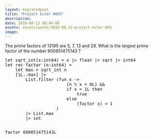 ```yaml
---
layout: migratedpost
title: "Project Euler #003"
description:
date: 2010-08-12 08:44:08
assets: assets/posts/2010-08-12-project-euler-003
image: 
---
```


<p>The prime factors of 13195 are 5, 7, 13 and 29.  What is the largest prime factor of the number 600851475143 ?</p>
<pre class="brush:fsharp">let sqrt_int(x:int64) = x |> float |> sqrt |> int64 
let rec factor (n:int64) = 
    let max = sqrt_int n
    [1L..max] |> 
        List.filter (fun x -> 
                        (n % x = 0L) && 
                        if x = 1L then 
                            true 
                        else 
                            (factor x) = 1
                    ) 
        |> List.max 
        |> int

factor 600851475143L</pre>
